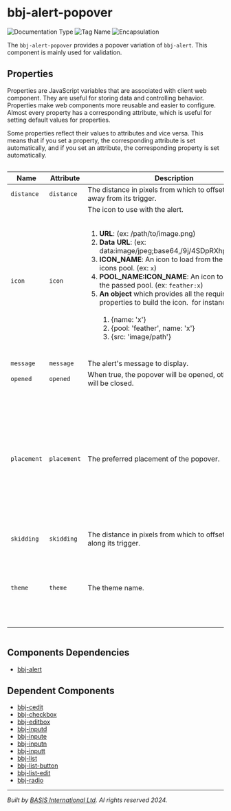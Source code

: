 # bbj-alert-popover
![Documentation Type](https://img.shields.io/badge/Documentation-web--components-%23006aff) ![Tag Name](https://img.shields.io/badge/Component-bbj--alert--popover-%23006aff)  ![Encapsulation](https://img.shields.io/badge/Encapsulation-shadow-%23006aff)

The `bbj-alert-popover` provides a popover variation of `bbj-alert`.
This component is mainly used for validation.


## Properties 


Properties are JavaScript variables that are associated with client web component.
They are useful for storing data and controlling behavior. Properties make web components more reusable and easier to configure.
Almost every property has a corresponding attribute, which is useful for setting default values for properties.

Some properties reflect their values to attributes and vice versa. This means that if you set a property, the corresponding attribute is set automatically, and if you set an attribute, the corresponding property is set automatically.
<div style="overflow-x: auto;">

| Name          | Attribute     | Description                                                                                                                                                                                                                                                                                                                                                                                                                                                                                                                                                                                                                          | Reflects | Type                                                                                                                                                                   | Default        |
| ------------- | ------------- | ------------------------------------------------------------------------------------------------------------------------------------------------------------------------------------------------------------------------------------------------------------------------------------------------------------------------------------------------------------------------------------------------------------------------------------------------------------------------------------------------------------------------------------------------------------------------------------------------------------------------------------ | :------: | ---------------------------------------------------------------------------------------------------------------------------------------------------------------------- | -------------- |
| ``distance``  | ``distance``  | The distance in pixels from which to offset the alert away from its trigger.                                                                                                                                                                                                                                                                                                                                                                                                                                                                                                                                                         | &#x2718; | ``number``                                                                                                                                                             | ``2``          |
| ``icon``      | ``icon``      | The icon to use with the alert.&nbsp;&nbsp;<ol>&nbsp;<li> <b>URL</b>: (ex: /path/to/image.png)&nbsp;<li> <b>Data URL</b>: (ex: data:image/jpeg;base64,/9j/4SDpRXhpZgAAT....)&nbsp;<li> <b>ICON_NAME</b>: An icon to load from the default BBj icons pool. (ex: ``x``)&nbsp;<li> <b>POOL_NAME:ICON_NAME</b>: An icon to load from the passed pool. (ex: ``feather:x``)&nbsp;<li> <b>An object</b> which provides all the required properties to build the icon.&nbsp;   for instance:&nbsp;   <ol>&nbsp;     <li> {name: 'x'}&nbsp;     <li> {pool: 'feather', name: 'x'}&nbsp;     <li> {src: 'image/path'}&nbsp;   </ol>&nbsp;</ol> | &#x2718; | ``object \| string``                                                                                                                                                   | ``'bbj:info'`` |
| ``message``   | ``message``   | The alert's message to display.                                                                                                                                                                                                                                                                                                                                                                                                                                                                                                                                                                                                      | &#x2718; | ``string``                                                                                                                                                             |                |
| ``opened``    | ``opened``    | When true, the popover will be opened, otherwise it will be closed.                                                                                                                                                                                                                                                                                                                                                                                                                                                                                                                                                                  | &#x2714; | ``boolean``                                                                                                                                                            | ``false``      |
| ``placement`` | ``placement`` | The preferred placement of the popover.                                                                                                                                                                                                                                                                                                                                                                                                                                                                                                                                                                                              | &#x2718; | ``"bottom" \| "bottom-end" \| "bottom-start" \| "left" \| "left-end" \| "left-start" \| "right" \| "right-end" \| "right-start" \| "top" \| "top-end" \| "top-start"`` | ``'bottom'``   |
| ``skidding``  | ``skidding``  | The distance in pixels from which to offset the alert along its trigger.                                                                                                                                                                                                                                                                                                                                                                                                                                                                                                                                                             | &#x2718; | ``number``                                                                                                                                                             | ``0``          |
| ``theme``     | ``theme``     | The theme name.                                                                                                                                                                                                                                                                                                                                                                                                                                                                                                                                                                                                                      | &#x2714; | ``"danger" \| "default" \| "gray" \| "info" \| "primary" \| "success" \| "warning"``                                                                                   | ``'default'``  |


</div>

## Components Dependencies

- [bbj-alert](web-components/bbj-alert.md)


## Dependent Components

- [bbj-cedit](web-components/bbj-cedit.md)
- [bbj-checkbox](web-components/bbj-checkbox.md)
- [bbj-editbox](web-components/bbj-editbox.md)
- [bbj-inputd](web-components/bbj-inputd.md)
- [bbj-inpute](web-components/bbj-inpute.md)
- [bbj-inputn](web-components/bbj-inputn.md)
- [bbj-inputt](web-components/bbj-inputt.md)
- [bbj-list](web-components/bbj-list.md)
- [bbj-list-button](web-components/bbj-list-button.md)
- [bbj-list-edit](web-components/bbj-list-edit.md)
- [bbj-radio](web-components/bbj-radio.md)


----------------------------------------------
*Built by [BASIS International Ltd](https://www.basis.cloud/). Al rights reserved 2024.*
